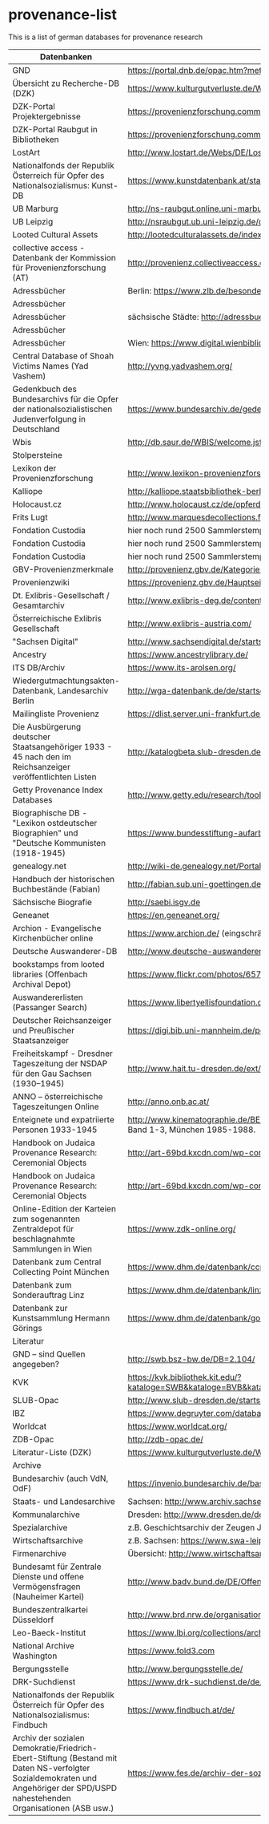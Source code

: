 # provenance-list
This is a list of german databases for provenance research

| Datenbanken                                                                                                                                                                    |                                                                                                                                                                                                                                     |
|--------------------------------------------------------------------------------------------------------------------------------------------------------------------------------|-------------------------------------------------------------------------------------------------------------------------------------------------------------------------------------------------------------------------------------|
| GND                                                                                                                                                                            | https://portal.dnb.de/opac.htm?method=newSearch&currentView=simple&selectedCategory=any                                                                                                                                             |
| Übersicht zu Recherche-DB (DZK)                                                                                                                                                | https://www.kulturgutverluste.de/Webs/DE/Recherche/Erbensuche/Datenbanken/Index.html                                                                                                                                                |
| DZK-Portal Projektergebnisse                                                                                                                                                   | https://provenienzforschung.commsy.net/commsy.php?cid=1752807&mod=home&fct=index&room_id=1753334&db_pid=1752807                                                                                                                     |
| DZK-Portal Raubgut in Bibliotheken                                                                                                                                             | https://provenienzforschung.commsy.net/commsy.php?cid=1244511&mod=home&fct=index&jscheck=1&isJS=1&db_pid=1244511&https=1&flash=1&room_id=1331001                                                                                    |
| LostArt                                                                                                                                                                        | http://www.lostart.de/Webs/DE/LostArt/Index.html                                                                                                                                                                                    |
| Nationalfonds der Republik Österreich für Opfer des Nationalsozialismus: Kunst-DB                                                                                              | https://www.kunstdatenbank.at/startseite.html                                                                                                                                                                                       |
| UB Marburg                                                                                                                                                                     | http://ns-raubgut.online.uni-marburg.de/                                                                                                                                                                                            |
| UB Leipzig                                                                                                                                                                     | http://nsraubgut.ub.uni-leipzig.de/content/below/index.xml                                                                                                                                                                          |
| Looted Cultural Assets                                                                                                                                                         | http://lootedculturalassets.de/index.php/Browse/removeCriteria/facet/entity_facet/id/2934                                                                                                                                           |
| collective access - Datenbank der Kommission für Provenienzforschung (AT)                                                                                                      | http://provenienz.collectiveaccess.de/index.php/system/Auth/DoLogin                                                                                                                                                                 |
| Adressbücher                                                                                                                                                                   | Berlin: https://www.zlb.de/besondere-angebote/berliner-adressbuecher.html                                                                                                                                                           |
| Adressbücher                                                                                                                                                                   |                                                                                                                                                                                                                                     |
| Adressbücher                                                                                                                                                                   | sächsische Städte: http://adressbuecher.sachsendigital.de/startseite/                                                                                                                                                               |
| Adressbücher                                                                                                                                                                   |                                                                                                                                                                                                                                     |
| Adressbücher                                                                                                                                                                   | Wien: https://www.digital.wienbibliothek.at/wbrobv/periodical/structure/5311                                                                                                                                                        |
| Central Database of Shoah Victims Names (Yad Vashem)                                                                                                                           | http://yvng.yadvashem.org/                                                                                                                                                                                                          |
| Gedenkbuch des Bundesarchivs für die Opfer der nationalsozialistischen Judenverfolgung in Deutschland                                                                          | https://www.bundesarchiv.de/gedenkbuch/                                                                                                                                                                                             |
| Wbis                                                                                                                                                                           | http://db.saur.de/WBIS/welcome.jsf                                                                                                                                                                                                  |
| Stolpersteine                                                                                                                                                                  |                                                                                                                                                                                                                                     |
| Lexikon der Provenienzforschung                                                                                                                                                | http://www.lexikon-provenienzforschung.org/willkommen                                                                                                                                                                               |
| Kalliope                                                                                                                                                                       | http://kalliope.staatsbibliothek-berlin.de/de/index.html                                                                                                                                                                            |
| Holocaust.cz                                                                                                                                                                   | http://www.holocaust.cz/de/opferdatenbank/                                                                                                                                                                                          |
| Frits Lugt                                                                                                                                                                     | http://www.marquesdecollections.fr/                                                                                                                                                                                                 |
| Fondation Custodia                                                                                                                                                             | hier noch rund 2500 Sammlerstempel vorhanden, die noch nicht über die Lugt-Datenbank öffentlich recherchierbar sind;                                                                                                                |
| Fondation Custodia                                                                                                                                                             | hier noch rund 2500 Sammlerstempel vorhanden, die noch nicht über die Lugt-Datenbank öffentlich recherchierbar sind;                                                                                                                |
| Fondation Custodia                                                                                                                                                             | hier noch rund 2500 Sammlerstempel vorhanden, die noch nicht über die Lugt-Datenbank öffentlich recherchierbar sind;                                                                                                                |
| GBV-Provenienzmerkmale                                                                                                                                                         | http://provenienz.gbv.de/Kategorie:Provenienzmerkmal                                                                                                                                                                                |
| Provenienzwiki                                                                                                                                                                 | https://provenienz.gbv.de/Hauptseite                                                                                                                                                                                                |
| Dt. Exlibris-Gesellschaft / Gesamtarchiv                                                                                                                                       | http://www.exlibris-deg.de/content/archive/                                                                                                                                                                                         |
| Österreichische Exlibris Gesellschaft                                                                                                                                          | http://www.exlibris-austria.com/                                                                                                                                                                                                    |
| "Sachsen Digital"                                                                                                                                                              | http://www.sachsendigital.de/startseite/                                                                                                                                                                                            |
| Ancestry                                                                                                                                                                       | https://www.ancestrylibrary.de/                                                                                                                                                                                                     |
| ITS DB/Archiv                                                                                                                                                                  | https://www.its-arolsen.org/                                                                                                                                                                                                        |
| Wiedergutmachtungsakten-Datenbank, Landesarchiv Berlin                                                                                                                         | http://wga-datenbank.de/de/startseite.html                                                                                                                                                                                          |
| Mailingliste Provenienz                                                                                                                                                        | https://dlist.server.uni-frankfurt.de/mailman/listinfo/provenienz                                                                                                                                                                   |
| Die Ausbürgerung deutscher Staatsangehöriger 1933 - 45 nach den im Reichsanzeiger veröffentlichten Listen                                                                      | http://katalogbeta.slub-dresden.de/id/0000678629/#detail                                                                                                                                                                            |
| Getty Provenance Index Databases                                                                                                                                               | http://www.getty.edu/research/tools/provenance/search.html                                                                                                                                                                          |
| Biographische DB - "Lexikon ostdeutscher Biographien" und "Deutsche Kommunisten (1918-1945)                                                                                    | https://www.bundesstiftung-aufarbeitung.de/wer-war-wer-in-der-ddr-%2363%3B-1424.html                                                                                                                                                |
| genealogy.net                                                                                                                                                                  | http://wiki-de.genealogy.net/Portal:Datenbanken                                                                                                                                                                                     |
| Handbuch der historischen Buchbestände (Fabian)                                                                                                                                | http://fabian.sub.uni-goettingen.de/fabian                                                                                                                                                                                          |
| Sächsische Biografie                                                                                                                                                           | http://saebi.isgv.de                                                                                                                                                                                                                |
| Geneanet                                                                                                                                                                       | https://en.geneanet.org/                                                                                                                                                                                                            |
| Archion - Evangelische Kirchenbücher online                                                                                                                                    | https://www.archion.de/ (eingschränkter Zugriff)                                                                                                                                                                                    |
| Deutsche Auswanderer-DB                                                                                                                                                        | http://www.deutsche-auswanderer-datenbank.de/index.php?id=540                                                                                                                                                                       |
| bookstamps from looted libraries (Offenbach Archival Depot)                                                                                                                    | https://www.flickr.com/photos/65703354@N08/albums/with/72157631456858474                                                                                                                                                            |
| Auswandererlisten (Passanger Search)                                                                                                                                           | https://www.libertyellisfoundation.org/passenger                                                                                                                                                                                    |
| Deutscher Reichsanzeiger und Preußischer Staatsanzeiger                                                                                                                        | https://digi.bib.uni-mannheim.de/periodika/reichsanzeiger/                                                                                                                                                                          |
| Freiheitskampf - Dresdner Tageszeitung der NSDAP für den Gau Sachsen (1930–1945)                                                                                               | http://www.hait.tu-dresden.de/ext/bibliothek-der-freiheitskampf.asp                                                                                                                                                                 |
| ANNO – österreichische Tageszeitungen Online                                                                                                                                   | http://anno.onb.ac.at/                                                                                                                                                                                                              |
| Enteignete und expatriierte Personen 1933-1945                                                                                                                                 | http://www.kinematographie.de/BENAMEN.HTM; bei Treffer Weiterrecherche in Michael Hepp (Hg.), Die Ausbürgerung deutscher Staatsangehöriger 1933-45 nach den im Reichsanzeiger veröffentlichten Listen. Band 1-3, München 1985-1988. |
| Handbook on Judaica Provenance Research: Ceremonial Objects                                                                                                                    | http://art-69bd.kxcdn.com/wp-content/uploads//2018/02/Judaica-Handbook-2.20.2018.pdf                                                                                                                                                |
| Handbook on Judaica Provenance Research: Ceremonial Objects                                                                                                                    | http://art-69bd.kxcdn.com/wp-content/uploads//2018/02/Judaica-Handbook-2.20.2018.pdf                                                                                                                                                |
| Online-Edition der Karteien zum sogenannten Zentraldepot für beschlagnahmte Sammlungen in Wien                                                                                 | https://www.zdk-online.org/                                                                                                                                                                                                         |
| Datenbank zum Central Collecting Point München                                                                                                                                 | https://www.dhm.de/datenbank/ccp/dhm_ccp.php?seite=9                                                                                                                                                                                |
| Datenbank zum Sonderauftrag Linz                                                                                                                                               | https://www.dhm.de/datenbank/linzdb/                                                                                                                                                                                                |
| Datenbank zur Kunstsammlung Hermann Görings                                                                                                                                    | https://www.dhm.de/datenbank/goering/dhm_goering.php?seite=9                                                                                                                                                                        |
| Literatur                                                                                                                                                                      |                                                                                                                                                                                                                                     |
| GND – sind Quellen angegeben?                                                                                                                                                  | http://swb.bsz-bw.de/DB=2.104/                                                                                                                                                                                                      |
| KVK                                                                                                                                                                            | https://kvk.bibliothek.kit.edu/?kataloge=SWB&kataloge=BVB&kataloge=NRW&kataloge=HEBIS&kataloge=HEBIS_RETRO&kataloge=KOBV_SOLR&kataloge=GBV&kataloge=DDB&kataloge=STABI_BERLIN&digitalOnly=0&embedFulltitle=0&newTab=0               |
| SLUB-Opac                                                                                                                                                                      | http://www.slub-dresden.de/startseite/                                                                                                                                                                                              |
| IBZ                                                                                                                                                                            | https://www.degruyter.com/databasecontent?dbid=ibz&dbsource=%2Fdb%2Fibz                                                                                                                                                             |
| Worldcat                                                                                                                                                                       | https://www.worldcat.org/                                                                                                                                                                                                           |
| ZDB-Opac                                                                                                                                                                       | http://zdb-opac.de/                                                                                                                                                                                                                 |
| Literatur-Liste (DZK)                                                                                                                                                          | https://www.kulturgutverluste.de/Webs/DE/Recherche/Erbensuche/Literatur/Index.html                                                                                                                                                  |
| Archive                                                                                                                                                                        |                                                                                                                                                                                                                                     |
| Bundesarchiv (auch VdN, OdF)                                                                                                                                                   | https://invenio.bundesarchiv.de/basys2-invenio/login.xhtml                                                                                                                                                                          |
| Staats- und Landesarchive                                                                                                                                                      | Sachsen: http://www.archiv.sachsen.de/unsere-bestaende.html                                                                                                                                                                         |
| Kommunalarchive                                                                                                                                                                | Dresden: http://www.dresden.de/de/rathaus/aemter-und-einrichtungen/unternehmen/stadtarchiv/bestaende/bestandsuebersicht.php                                                                                                         |
| Spezialarchive                                                                                                                                                                 | z.B. Geschichtsarchiv der Zeugen Jehovas in Selters: http://www.jwhistory.net/text/merlaender2004.htm                                                                                                                               |
| Wirtschaftsarchive                                                                                                                                                             | z.B. Sachsen: https://www.swa-leipzig.de/                                                                                                                                                                                           |
| Firmenarchive                                                                                                                                                                  | Übersicht: http://www.wirtschaftsarchivportal.de/archiv/show-all                                                                                                                                                                    |
| Bundesamt für Zentrale Dienste und offene Vermögensfragen (Nauheimer Kartei)                                                                                                   | http://www.badv.bund.de/DE/OffeneVermoegensfragen/Archive/Rueckerstattungsarchiv/AktenNach1945/start.html                                                                                                                           |
| Bundeszentralkartei Düsseldorf                                                                                                                                                 | http://www.brd.nrw.de/organisation/abteilung1/15/                                                                                                                                                                                   |
| Leo-Baeck-Institut                                                                                                                                                             | https://www.lbi.org/collections/archives/                                                                                                                                                                                           |
| National Archive Washington                                                                                                                                                    | https://www.fold3.com                                                                                                                                                                                                               |
| Bergungsstelle                                                                                                                                                                 | http://www.bergungsstelle.de/                                                                                                                                                                                                       |
| DRK-Suchdienst                                                                                                                                                                 | https://www.drk-suchdienst.de/de/suchanfragen                                                                                                                                                                                       |
| Nationalfonds der Republik Österreich für Opfer des Nationalsozialismus: Findbuch                                                                                              | https://www.findbuch.at/de/                                                                                                                                                                                                         |
| Archiv der sozialen Demokratie/Friedrich-Ebert-Stiftung (Bestand mit Daten NS-verfolgter Sozialdemokraten und Angehöriger der SPD/USPD nahestehenden Organisationen (ASB usw.) | https://www.fes.de/archiv-der-sozialen-demokratie/                                                                                                                                                                                  |
